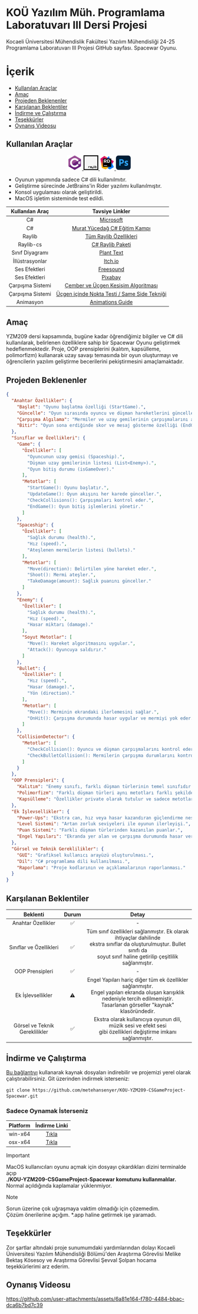 # KOÜ Yazılım Müh. Programlama Laboratuvarı III Dersi Projesi
Kocaeli Üniversitesi Mühendislik Fakültesi Yazılım Mühendisliği 24-25 Programlama Laboratuvarı III Projesi GitHub sayfası. Spacewar Oyunu.

# İçerik

- [Kullanılan Araçlar](https://github.com/metehansenyer/KOU-YZM209-CSGameProject-Spacewar?tab=readme-ov-file#kullanılan-araçlar)
- [Amaç](https://github.com/metehansenyer/KOU-YZM209-CSGameProject-Spacewar?tab=readme-ov-file#amaç)
- [Projeden Beklenenler](https://github.com/metehansenyer/KOU-YZM209-CSGameProject-Spacewar?tab=readme-ov-file#projeden-beklenenler)
- [Karşılanan Beklentiler](https://github.com/metehansenyer/KOU-YZM209-CSGameProject-Spacewar?tab=readme-ov-file#karşılanan-beklentiler)
- [İndirme ve Çalıştırma](https://github.com/metehansenyer/KOU-YZM209-CSGameProject-Spacewar?tab=readme-ov-file#indirme-ve-çalıştırma)
- [Teşekkürler](https://github.com/metehansenyer/KOU-YZM209-CSGameProject-Spacewar?tab=readme-ov-file#teşekkürler)
- [Oynanış Videosu](https://github.com/metehansenyer/KOU-YZM209-CSGameProject-Spacewar?tab=readme-ov-file#oynan%C4%B1%C5%9F-videosu)

## Kullanılan Araçlar

<p align="center">
  <a href="https://learn.microsoft.com/tr-tr/dotnet/csharp/" target="_blank" rel="noreferrer"> <img src="https://raw.githubusercontent.com/devicons/devicon/ca28c779441053191ff11710fe24a9e6c23690d6/icons/csharp/csharp-original.svg" alt="csharp" width="40" height="40"/> </a>
  <a href="https://www.raylib.com/" target="_blank" rel="noreferrer"> <img src="https://github.com/raysan5/raylib/blob/master/logo/raylib_1024x1024.png?raw=true" alt="raylib" width="40" height="40"/> </a>
  <a href="https://www.jetbrains.com/rider/" target="_blank" rel="noreferrer"> <img src="https://raw.githubusercontent.com/devicons/devicon/ca28c779441053191ff11710fe24a9e6c23690d6/icons/rider/rider-original.svg" alt="rider" width="40" height="40"/> </a>
  <a href="https://www.adobe.com/tr/products/photoshop.html" target="_blank" rel="noreferrer"> <img src="https://raw.githubusercontent.com/devicons/devicon/master/icons/photoshop/photoshop-original.svg" alt="photoshop" width="40" height="40"/> </a>
</p>

- Oyunun yapımında sadece C# dili kullanılmıtır.
- Geliştirme sürecinde JetBrains'in Rider yazılımı kullanılmıştır.
- Konsol uygulaması olarak geliştirildi.
- MacOS işletim sisteminde test edildi.

| Kullanılan Araç | Tavsiye Linkler |
|:---:|:---:|
| C# | [Microsoft](https://learn.microsoft.com/tr-tr/collections/yz26f8y64n7k07) |
| C# | [Murat Yücedağ C# Eğitim Kampı](https://youtube.com/playlist?list=PLKnjBHu2xXNPmFMvGKVHA_ijjrgUyNIXr&si=gL6c-oeP9LUJCN2u) |
| Raylib | [Tüm Raylib Özellikleri](https://www.raylib.com/cheatsheet/cheatsheet.html) |
| Raylib-cs | [C# Raylib Paketi](https://github.com/ChrisDill/Raylib-cs) |
| Sınıf Diyagramı | [Plant Text](https://www.planttext.com/) |
| İllüstrasyonlar | [Itch.io](https://itch.io/) |
| Ses Efektleri | [Freesound](https://freesound.org/) |
| Ses Efektleri | [Pixabay](https://pixabay.com/sound-effects/) |
| Çarpışma Sistemi | [Çember ve Üçgen Kesişim Algoritması](https://www.phatcode.net/articles.php?id=459) |
| Çarpışma Sistemi | [Üçgen içinde Nokta Testi / Same Side Tekniği](https://blackpawn.com/texts/pointinpoly/default.html) |
| Animasyon | [Animations Guide](https://www.sandromaglione.com/articles/pixel-art-character-animations-guide) |


## Amaç

YZM209 dersi kapsamında, bugüne kadar öğrendiğimiz bilgiler ve C# dili kullanılarak, belirlenen özelliklere sahip bir Spacewar Oyunu geliştirmek hedeflenmektedir. Proje, OOP prensiplerini (kalıtım, kapsülleme, polimorfizm) kullanarak uzay savaşı temasında bir oyun oluşturmayı ve öğrencilerin yazılım geliştirme becerilerini pekiştirmesini amaçlamaktadır.

## Projeden Beklenenler

```json
{
  "Anahtar Özellikler": {
    "Başlat": "Oyunu başlatma özelliği (StartGame).",
    "Güncelle": "Oyun sırasında oyuncu ve düşman hareketlerini güncelleme özelliği (UpdateGame).",
    "Çarpışma Algılama": "Mermiler ve uzay gemilerinin çarpışmalarını algılama özelliği (CheckCollisions).",
    "Bitir": "Oyun sona erdiğinde skor ve mesaj gösterme özelliği (EndGame)."
  },
  "Sınıflar ve Özellikleri": {
    "Game": {
      "Özellikler": [
        "Oyuncunun uzay gemisi (Spaceship).",
        "Düşman uzay gemilerinin listesi (List<Enemy>).",
        "Oyun bitiş durumu (isGameOver)."
      ],
      "Metotlar": [
        "StartGame(): Oyunu başlatır.",
        "UpdateGame(): Oyun akışını her karede günceller.",
        "CheckCollisions(): Çarpışmaları kontrol eder.",
        "EndGame(): Oyun bitiş işlemlerini yönetir."
      ]
    },
    "Spaceship": {
      "Özellikler": [
        "Sağlık durumu (health).",
        "Hız (speed).",
        "Ateşlenen mermilerin listesi (bullets)."
      ],
      "Metotlar": [
        "Move(direction): Belirtilen yöne hareket eder.",
        "Shoot(): Mermi ateşler.",
        "TakeDamage(amount): Sağlık puanını günceller."
      ]
    },
    "Enemy": {
      "Özellikler": [
        "Sağlık durumu (health).",
        "Hız (speed).",
        "Hasar miktarı (damage)."
      ],
      "Soyut Metotlar": [
        "Move(): Hareket algoritmasını uygular.",
        "Attack(): Oyuncuya saldırır."
      ]
    },
    "Bullet": {
      "Özellikler": [
        "Hız (speed).",
        "Hasar (damage).",
        "Yön (direction)."
      ],
      "Metotlar": [
        "Move(): Merminin ekrandaki ilerlemesini sağlar.",
        "OnHit(): Çarpışma durumunda hasar uygular ve mermiyi yok eder."
      ]
    },
    "CollisionDetector": {
      "Metotlar": [
        "CheckCollision(): Oyuncu ve düşman çarpışmalarını kontrol eder.",
        "CheckBulletCollision(): Mermilerin çarpışma durumlarını kontrol eder."
      ]
    }
  },
  "OOP Prensipleri": {
    "Kalıtım": "Enemy sınıfı, farklı düşman türlerinin temel sınıfıdır.",
    "Polimorfizm": "Farklı düşman türleri aynı metotları farklı şekilde uygular.",
    "Kapsülleme": "Özellikler private olarak tutulur ve sadece metotlar aracılığıyla erişilir."
  },
  "Ek İşlevsellikler": {
    "Power-Ups": "Ekstra can, hız veya hasar kazandıran güçlendirme nesneleri.",
    "Level Sistemi": "Artan zorluk seviyeleri ile oyunun ilerleyişi.",
    "Puan Sistemi": "Farklı düşman türlerinden kazanılan puanlar.",
    "Engel Yapıları": "Ekranda yer alan ve çarpışma durumunda hasar veren engeller."
  },
  "Görsel ve Teknik Gereklilikler": {
    "GUI": "Grafiksel kullanıcı arayüzü oluşturulması.",
    "Dil": "C# programlama dili kullanılması.",
    "Raporlama": "Proje kodlarının ve açıklamalarının raporlanması."
  }
}

```

## Karşılanan Beklentiler

| Beklenti | Durum | Detay |
|:---:|:---:|:---:|
| Anahtar Özellikler | ✅ | - |
| Sınıflar ve Özellikleri | ✅ | Tüm sınıf özellikleri sağlanmıştır. Ek olarak ihtiyaçlar dahilinde <br>ekstra sınıflar da oluşturulmuştur. Bullet sınıfı da <br>soyut sınıf haline getirilip çeşitlilik sağlanmıştır. |
| OOP Prensipleri | ✅ | - |
| Ek İşlevsellikler | ⚠️ | Engel Yapıları hariç diğer tüm ek özellikler sağlanmıştır. <br>Engel yapıları ekranda oluşan karışıklık nedeniyle tercih edilmemiştir. <br>Tasarlanan görseller "kaynak" klasöründedir. |
| Görsel ve Teknik Gereklilikler | ✅ | Ekstra olarak kullanıcıya oyunun dili, müzik sesi ve efekt sesi <br>gibi özellikleri değiştirme imkanı sağlanmıştır. |

## İndirme ve Çalıştırma

[Bu bağlantıyı](https://github.com/metehansenyer/KOU-YZM209-CSGameProject-Spacewar/archive/refs/tags/game.zip) kullanarak kaynak dosyaları indirebilir ve projemizi yerel olarak çalıştırabilirsiniz. Git üzerinden indirmek isterseniz:
```
git clone https://github.com/metehansenyer/KOU-YZM209-CSGameProject-Spacewar.git
```

### Sadece Oynamak İsterseniz

| Platform | İndirme Linki |
|:---:|:---:|
| win-x64 | [Tıkla](https://github.com/metehansenyer/KOU-YZM209-CSGameProject-Spacewar/releases/download/game/spacewar_win-x64.zip) |
| osx-x64 | [Tıkla](https://github.com/metehansenyer/KOU-YZM209-CSGameProject-Spacewar/releases/download/game/spacewar_osx-x64.zip) |

> [!IMPORTANT]  
> MacOS kullanıcıları oyunu açmak için dosyayı çıkardıkları dizini terminalde açıp <br>.<b>/KOU-YZM209-CSGameProject-Spacewar komutunu kullanmalılar.</b> <br>Normal açıldığında kaplamalar yüklenmiyor.

> [!NOTE]  
> Sorun üzerine çok uğraşmaya vaktim olmadığı için çözemedim. <br>Çözüm önerilerine açığım. *.app haline getirmek işe yaramadı.

## Teşekkürler

Zor şartlar altındaki proje sunumumdaki yardımlarından dolayı Kocaeli Üniversitesi Yazılım Mühendisliği Bölümü'den Araştırma Görevlisi Melike Bektaş Kösesoy ve Araştırma Görevlisi Şevval Şolpan hocama teşekkürlerimi arz ederim.

## Oynanış Videosu

https://github.com/user-attachments/assets/6a81e164-f780-4484-bbac-dca6b7bd7c39
